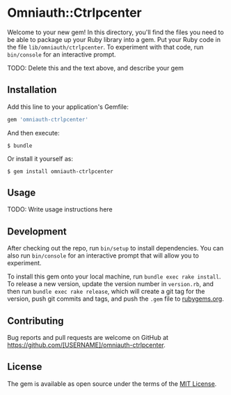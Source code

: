 # Omniauth::Ctrlpcenter

Welcome to your new gem! In this directory, you'll find the files you need to be able to package up your Ruby library into a gem. Put your Ruby code in the file `lib/omniauth/ctrlpcenter`. To experiment with that code, run `bin/console` for an interactive prompt.

TODO: Delete this and the text above, and describe your gem

## Installation

Add this line to your application's Gemfile:

```ruby
gem 'omniauth-ctrlpcenter'
```

And then execute:

    $ bundle

Or install it yourself as:

    $ gem install omniauth-ctrlpcenter

## Usage

TODO: Write usage instructions here

## Development

After checking out the repo, run `bin/setup` to install dependencies. You can also run `bin/console` for an interactive prompt that will allow you to experiment.

To install this gem onto your local machine, run `bundle exec rake install`. To release a new version, update the version number in `version.rb`, and then run `bundle exec rake release`, which will create a git tag for the version, push git commits and tags, and push the `.gem` file to [rubygems.org](https://rubygems.org).

## Contributing

Bug reports and pull requests are welcome on GitHub at https://github.com/[USERNAME]/omniauth-ctrlpcenter.

## License

The gem is available as open source under the terms of the [MIT License](http://opensource.org/licenses/MIT).
